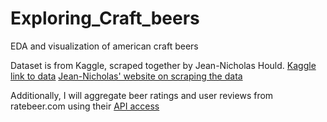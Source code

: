 # Exploring_Craft_beers
EDA and visualization of american craft beers


Dataset is from Kaggle, scraped together by Jean-Nicholas Hould. [Kaggle link to data](https://www.kaggle.com/nickhould/craft-cans)
[Jean-Nicholas' website on scraping the data](http://www.jeannicholashould.com/python-web-scraping-tutorial-for-craft-beers.html)

Additionally, I will aggregate beer ratings and user reviews from ratebeer.com using their [API access](https://www.ratebeer.com/api-documentation.asp)
